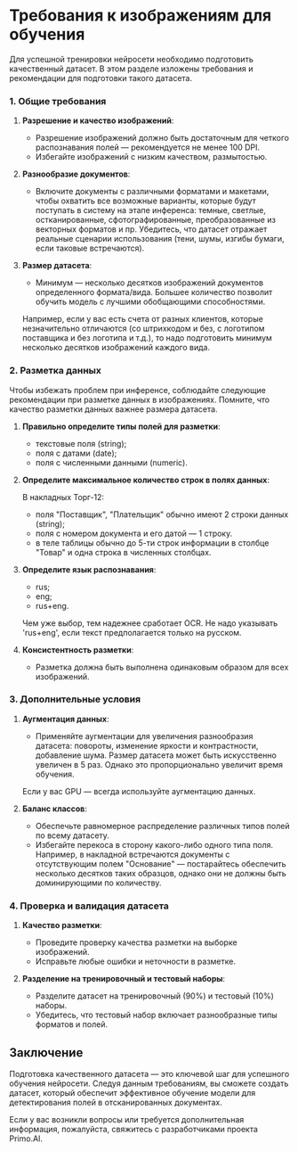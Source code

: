 # Требования к изображениям для обучения 

Для успешной тренировки нейросети необходимо подготовить качественный датасет. В этом разделе изложены требования и рекомендации для подготовки такого датасета.


### 1. Общие требования

1. **Разрешение и качество изображений**:
    - Разрешение изображений должно быть достаточным для четкого распознавания полей — рекомендуется не менее 100 DPI.
    - Избегайте изображений с низким качеством, размытостью.

2. **Разнообразие документов**:
    - Включите документы с различными форматами и макетами, чтобы охватить все возможные варианты, которые будут поступать в систему на этапе инференса: темные, светлые, остканированные, сфотографированные, преобразованные из векторных форматов и пр.
Убедитесь, что датасет отражает реальные сценарии использования (тени, шумы, изгибы бумаги, если таковые встречаются).

3. **Размер датасета**:
    - Минимум — несколько десятков изображений документов определенного формата/вида. Большее количество позволит обучить модель с лучшими обобщающими способностями.  

    Например, если у вас есть счета от разных клиентов, которые незначительно отличаются (со штрихкодом и без, с логотипом поставщика и без логотипа и т.д.), то надо подготовить минимум несколько десятков изображений каждого вида.


### 2. Разметка данных

Чтобы избежать проблем при инференсе, соблюдайте следующие рекомендации при разметке данных в изображениях. Помните, что качество разметки данных важнее размера датасета.

1. **Правильно определите типы полей для разметки**:
    - текстовые поля (string);
    - поля с датами (date);
    - поля с численными данными (numeric).

2. **Определите максимальное количество строк в полях данных**:
   
    В накладных Торг-12:
    * поля "Поставщик", "Плательщик" обычно имеют 2 строки данных (string);
    * поля с номером документа и его датой — 1 строку.
    * в теле таблицы обычно до 5-ти строк информации в столбце "Товар" и одна строка в численных столбцах.

4. **Определите язык распознавания**:
    - rus;
    - eng;
    - rus+eng.

    Чем уже выбор, тем надежнее сработает OCR. Не надо указывать 'rus+eng', если текст предполагается только на русском.

5. **Консистентность разметки**:
    - Разметка должна быть выполнена одинаковым образом для всех изображений.


### 3. Дополнительные условия

1. **Аугментация данных**:
   - Применяйте аугментации для увеличения разнообразия датасета: повороты, изменение яркости и контрастности, добавление шума. Размер датасета может быть искусственно увеличен в 5 раз. Однако это пропорционально увеличит время обучения.
   
   Если у вас GPU — всегда используйте аугментацию данных.


2. **Баланс классов**:
    - Обеспечьте равномерное распределение различных типов полей по всему датасету.
    - Избегайте перекоса в сторону какого-либо одного типа поля.
Например, в накладной встречаются документы с отсутствующим полем "Основание" — постарайтесь обеспечить несколько десятков таких образцов, однако они не должны быть доминирующими по количеству.

### 4. Проверка и валидация датасета

1. **Качество разметки**:
    - Проведите проверку качества разметки на выборке изображений.
    - Исправьте любые ошибки и неточности в разметке.

2. **Разделение на тренировочный и тестовый наборы**:
    - Разделите датасет на тренировочный (90%) и тестовый (10%) наборы.
    - Убедитесь, что тестовый набор включает разнообразные типы форматов и полей.


## Заключение

Подготовка качественного датасета — это ключевой шаг для успешного обучения нейросети. Следуя данным требованиям, вы сможете создать датасет, который обеспечит эффективное обучение модели для детектирования полей в отсканированных документах.

Если у вас возникли вопросы или требуется дополнительная информация, пожалуйста, свяжитесь с разработчиками проекта Primo.AI.
